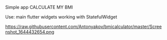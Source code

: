 Simple app CALCULATE MY BMI

Use:
main flutter widgets
working with StatefulWidget 


https://raw.githubusercontent.com/Antonyakov/bmicalculator/master/Screenshot_1644432654.png

